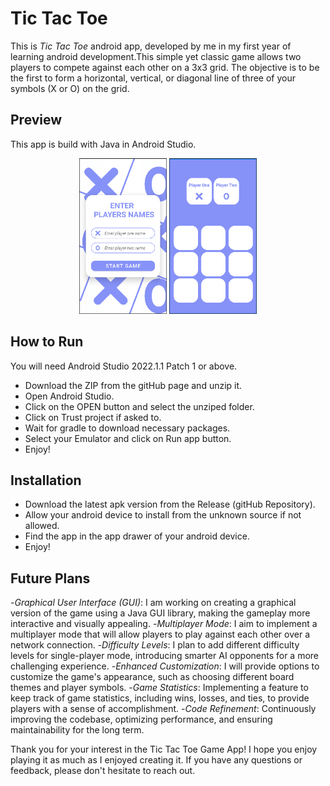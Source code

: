 # Tic Tac Toe

This is *Tic Tac Toe* android app, developed by me in my first year of learning android development.This simple yet classic game allows two players to compete against each other on a 3x3 grid. The objective is to be the first to form a horizontal, vertical, or diagonal line of three of your symbols (X or O) on the grid. 

## Preview
This app is build with Java in Android Studio. 

<!-- ![Alt text](./Screenshot%202023-08-10%20202915.jpg) -->
<!-- HTML -->
<div align="center" >
<img src="./preview/img1.png" alt="Alt img" width="140" >
<img src="./preview/img2.png" alt="Alt img" width="140" >
</div>

## How to Run

You will need Android Studio 2022.1.1 Patch 1 or above.

- Download the ZIP from the gitHub page and unzip it.
- Open Android Studio.
- Click on the OPEN button and select the unziped folder.
- Click on Trust project if asked to.
- Wait for gradle to download necessary packages.
- Select your Emulator and click on Run app button.
- Enjoy!

## Installation

- Download the latest apk version from the Release (gitHub Repository).
- Allow your android device to install from the unknown source if not allowed.
- Find the app in the app drawer of your android device.
- Enjoy!

## Future Plans

-*Graphical User Interface (GUI)*: I am working on creating a graphical version of the game using a Java GUI library, making the gameplay more interactive and visually appealing.
-*Multiplayer Mode*: I aim to implement a multiplayer mode that will allow players to play against each other over a network connection.
-*Difficulty Levels*: I plan to add different difficulty levels for single-player mode, introducing smarter AI opponents for a more challenging experience.
-*Enhanced Customization*: I will provide options to customize the game's appearance, such as choosing different board themes and player symbols.
-*Game Statistics*: Implementing a feature to keep track of game statistics, including wins, losses, and ties, to provide players with a sense of accomplishment.
-*Code Refinement*: Continuously improving the codebase, optimizing performance, and ensuring maintainability for the long term.

Thank you for your interest in the Tic Tac Toe Game App! I hope you enjoy playing it as much as I enjoyed creating it. If you have any questions or feedback, please don't hesitate to reach out.
